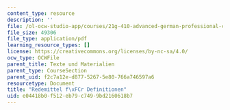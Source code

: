 ```yaml
---
content_type: resource
description: ''
file: /ol-ocw-studio-app/courses/21g-410-advanced-german-professional-communication-spring-2017/e04418b0f512eb79c7499bd2160618b7_21G_410s17_W10_M26.pdf
file_size: 49306
file_type: application/pdf
learning_resource_types: []
license: https://creativecommons.org/licenses/by-nc-sa/4.0/
ocw_type: OCWFile
parent_title: Texte und Materialien
parent_type: CourseSection
parent_uid: f2c7a12e-d877-5267-5e80-766a746597a6
resourcetype: Document
title: "Redemittel f\xFCr Definitionen"
uid: e04418b0-f512-eb79-c749-9bd2160618b7
---
```

